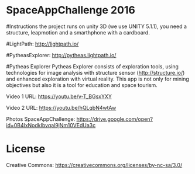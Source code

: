 # SpaceAppChallenge 2016

#Instructions 
the project runs on unity 3D (we use UNITY 5.1.1), you need a structure, leapmotion and a smarthphone with a cardboard.

#LightPath: http://lightpath.io/

#PytheasExplorer: http://pytheas.lightpath.io/

#Pytheas Explorer
        Pytheas Explorer consists of exploration tools, using technologies 
        for image analysis with structure sensor (http://structure.io/) and 
        enhanced exploration with virtual reality. This app is not only for 
        mining objectives but also it is a tool for education and space tourism.
         

 Video 1 URL: https://youtu.be/v-T_BGsxYXY

 Video 2 URL: https://youtu.be/hQLqbN4wtAw
  
 Photos SpaceAppChallenge: https://drive.google.com/open?id=0B4lxNodkIbvqal9jNm10VEdUa3c
 

# License
Creative Commons: https://creativecommons.org/licenses/by-nc-sa/3.0/
